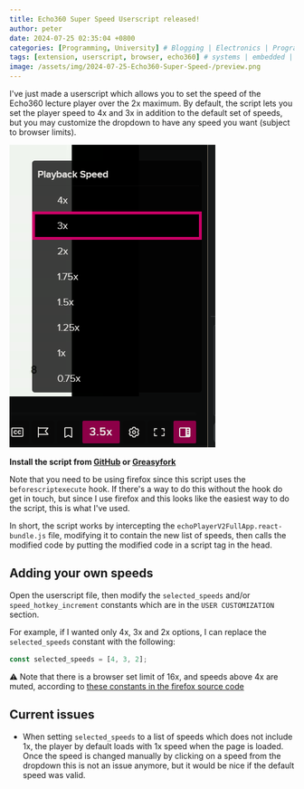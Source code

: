 ```yaml
---
title: Echo360 Super Speed Userscript released!
author: peter
date: 2024-07-25 02:35:04 +0800
categories: [Programming, University] # Blogging | Electronics | Programming | Mechanical | SelfHosting
tags: [extension, userscript, browser, echo360] # systems | embedded | rf | microwave | electronics | solidworks | automation | tip
image: /assets/img/2024-07-25-Echo360-Super-Speed-/preview.png
---
```


I've just made a userscript which allows you to set the speed of the Echo360 lecture player over the 2x maximum. By default, the script lets you set the player speed to 4x and 3x in addition to the default set of speeds, but you may customize the dropdown to have any speed you want (subject to browser limits).

![superspeed](/assets/img/2024-07-25-Echo360-Super-Speed-/superspeed.png)

**Install the script from [GitHub](https://github.com/peter-tanner/Echo360-Super-Speed/raw/master/echo360-super-speed.user.js) or [Greasyfork](https://greasyfork.org/en/scripts/501694-echo360-super-speed)**

Note that you need to be using firefox since this script uses the `beforescriptexecute` hook. If there's a way to do this without the hook do get in touch, but since I use firefox and this looks like the easiest way to do the script, this is what I've used.

In short, the script works by intercepting the `echoPlayerV2FullApp.react-bundle.js` file, modifying it to contain the new list of speeds, then calls the modified code by putting the modified code in a script tag in the head.

## Adding your own speeds

Open the userscript file, then modify the `selected_speeds` and/or `speed_hotkey_increment` constants which are in the `USER CUSTOMIZATION` section.

For example, if I wanted only 4x, 3x and 2x options, I can replace the `selected_speeds` constant with the following:

```js
const selected_speeds = [4, 3, 2];
```

⚠ Note that there is a browser set limit of 16x, and speeds above 4x are muted, according to [these constants in the firefox source code](https://searchfox.org/mozilla-central/rev/f1c881ba5603410dacbe52874053af38bd825c3b/dom/html/HTMLMediaElement.cpp#179-183)

## Current issues

- When setting `selected_speeds` to a list of speeds which does not include 1x, the player by default loads with 1x speed when the page is loaded. Once the speed is changed manually by clicking on a speed from the dropdown this is not an issue anymore, but it would be nice if the default speed was valid.
